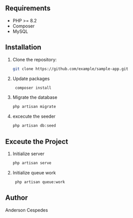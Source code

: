 ## Requirements

- PHP >= 8.2
- Composer
- MySQL

## Installation

1. Clone the repository:

   ```bash
   git clone https://github.com/example/sample-app.git
   ```
2. Update packages
   ```bash
    composer install
   ```
3. Migrate the database
    ```bash
    php artisan migrate
    ```
4. excecute the seeder

    ```bash
    php artisan db:seed
    ```
## Exceute the Project
1. Initialize server
    ```bash
    php artisan serve
    ```
2. Initialize queue work
    ```bash
     php artisan queue:work
    ```
## Author
Anderson Cespedes 
